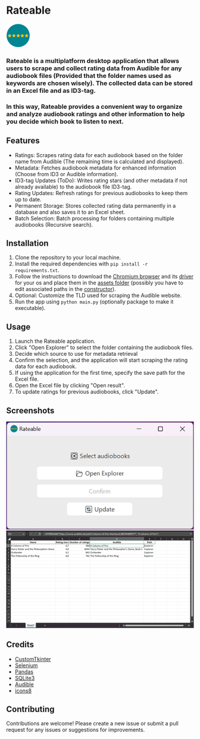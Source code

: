 # Rateable
![Icon](assets/Icons/icons8-f%C3%BCnf-von-f%C3%BCnf-sternen-64.png)

### Rateable is a multiplatform desktop application that allows users to scrape and collect rating data from Audible for any audiobook files (Provided that the folder names used as keywords are chosen wisely). The collected data can be stored in an Excel file and as ID3-tag.
### In this way, Rateable provides a convenient way to organize and analyze audiobook ratings and other information to help you decide which book to listen to next.

## Features

- Ratings: Scrapes rating data for each audiobook based on the folder name from Audible (The remaining time is calculated and displayed).
- Metadata: Fetches audiobook metadata for enhanced information (Choose from ID3 or Audible information).
- ID3-tag Updates (ToDo): Writes rating stars (and other metadata if not already available) to the audiobook file ID3-tag.
- Rating Updates: Refresh ratings for previous audiobooks to keep them up to date.
- Permanent Storage: Stores collected rating data permanently in a database and also saves it to an Excel sheet.
- Batch Selection: Batch processing for folders containing multiple audiobooks (Recursive search).

## Installation

1. Clone the repository to your local machine.
2. Install the required dependencies with `pip install -r requirements.txt`.
3. Follow the instructions to download the [Chromium browser](https://www.chromium.org/getting-involved/download-chromium) and its [driver](https://chromedriver.chromium.org/downloads) for your os and place them in the [assets folder](assets/) (possibly you have to edit associated paths in the [constructor](src/scraper.py)).
4. Optional: Customize the TLD used for scraping the Audible website.
5. Run the app using `python main.py` (optionally package to make it executable).

## Usage

1. Launch the Rateable application.
2. Click "Open Explorer" to select the folder containing the audiobook files.
3. Decide which source to use for metadata retrieval
3. Confirm the selection, and the application will start scraping the rating data for each audiobook.
4. If using the application for the first time, specify the save path for the Excel file.
5. Open the Excel file by clicking "Open result".
6. To update ratings for previous audiobooks, click "Update".

## Screenshots

![start-screen](assets/Screenshots/start-screen.png)
![result](assets/Screenshots/result.png)

## Credits

- [CustomTkinter](https://github.com/TomSchimansky/CustomTkinter)
- [Selenium](https://www.selenium.dev/)
- [Pandas](https://pandas.pydata.org/)
- [SQLite3](https://www.sqlite.org/index.html)
- [Audible](https://www.audible.de/)
- [icons8](https://icons8.de/)

## Contributing

Contributions are welcome! Please create a new issue or submit a pull request for any issues or suggestions for improvements.